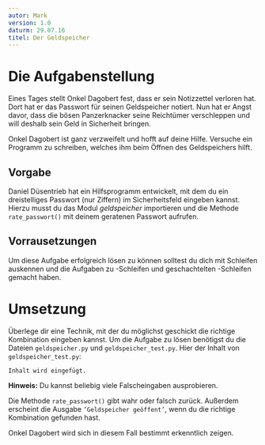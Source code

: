 ```yaml
---
autor: Mark  
version: 1.0  
daturm: 29.07.16  
titel: Der Geldspeicher  
---
```


Die Aufgabenstellung
====================

Eines Tages stellt Onkel Dagobert fest, dass er sein Notizzettel
verloren hat. Dort hat er das Passwort für seinen Geldspeicher notiert.
Nun hat er Angst davor, dass die bösen Panzerknacker seine Reichtümer
verschleppen und will deshalb sein Geld in Sicherheit bringen.

Onkel Dagobert ist ganz verzweifelt und hofft auf deine Hilfe. Versuche
ein Programm zu schreiben, welches ihm beim Öffnen des Geldspeichers
hilft.

Vorgabe
-------

Daniel Düsentrieb hat ein Hilfsprogramm entwickelt, mit dem du ein
dreistelliges Passwort (nur Ziffern) im Sicherheitsfeld eingeben kannst.
Hierzu musst du das Modul *geldspeicher* importieren und die Methode
`rate_passwort()` mit deinem geratenen Passwort aufrufen.

Vorrausetzungen
---------------

Um diese Aufgabe erfolgreich lösen zu können solltest du dich mit
Schleifen auskennen und die Aufgaben zu -Schleifen und geschachtelten
-Schleifen gemacht haben.

Umsetzung
=========

Überlege dir eine Technik, mit der du möglichst geschickt die richtige
Kombination eingeben kannst.
Um die Aufgabe zu lösen benötigst du die Dateien `geldspeicher.py` und `geldspeicher_test.py`.
Hier der Inhalt von `geldspeicher_test.py`:

```{.python include="geldspeicher_test.py" firstline=1 lastline=2}
Inhalt wird eingefügt.
```

**Hinweis:** Du kannst beliebig viele Falscheingaben ausprobieren.  


Die Methode `rate_passwort()` gibt wahr oder falsch zurück. Außerdem
erscheint die Ausgabe `’Geldspeicher geöffent’`, wenn du die richtige
Kombination gefunden hast.

Onkel Dagobert wird sich in diesem Fall bestimmt erkenntlich zeigen.
